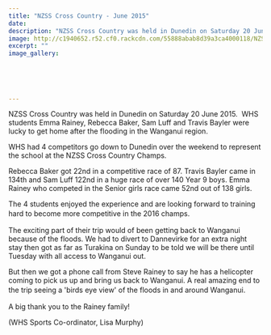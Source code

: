 ```yaml
---
title: "NZSS Cross Country - June 2015"
date: 
description: "NZSS Cross Country was held in Dunedin on Saturday 20 June 2015.  WHS students Emma Rainey, Rebecca Baker, Sam Luff and Travis Bayler were lucky to get home after the flooding in the Wanganui region.."
image: http://c1940652.r52.cf0.rackcdn.com/55888abab8d39a3ca4000118/NZSS-Cross-Country-Dunedin-20.6.15-1.jpg
excerpt: ""
image_gallery:
    
    
    
    
    
---
```


<p><span>NZSS Cross Country was held in Dunedin on Saturday 20 June 2015. &nbsp;WHS students Emma Rainey, Rebecca Baker, Sam Luff and Travis Bayler were lucky to get home after the flooding in the Wanganui region.</span></p>
<p><span>WHS had 4 competitors go down to Dunedin over the weekend to represent the school at the NZSS Cross Country Champs.&nbsp;</span></p>
<p><span>Rebecca Baker got 22nd in a competitive race of 87. Travis Bayler came in 134th&nbsp;and Sam Luff 122nd in&nbsp;a huge&nbsp;race of over 140 Year 9 boys. Emma Rainey who competed in the Senior girls race came 52nd out of 138 girls.</span></p>
<p><span>The 4 students enjoyed the experience and are looking forward to training hard to become&nbsp;more competitive in the 2016 champs. &nbsp;</span><span style="line-height: 1.5;">&nbsp;</span></p>
<p><span>The exciting part of their trip would of been getting back to Wanganui because of the floods. We had to divert to Dannevirke for an extra night stay then got as far as Turakina on Sunday to be told we will be there until Tuesday with all access to Wanganui out.&nbsp;</span></p>
<p><span>But then we got a phone call from Steve Rainey to say he has a helicopter coming to pick us up and bring us back to Wanganui. A real amazing end to the trip seeing a 'birds eye view' of the floods in and around Wanganui.&nbsp;</span><span style="line-height: 1.5;">&nbsp;</span></p>
<p><span>A big thank&nbsp;you to the Rainey family!&nbsp;</span></p>
<p><span>(WHS Sports Co-ordinator, Lisa Murphy)</span></p>
<p><img style="line-height: 1.5;" src=http://c1940652.r52.cf0.rackcdn.com/55888b49ff2a7c19eb000130/NZSS-Cross-Country-Dunedin-20.6.15-4.jpg alt="" /></p>
<p><img src=http://c1940652.r52.cf0.rackcdn.com/55888be5ff2a7c19eb000132/NZSS-Cross-Country-Dunedin-20.6.15-6.jpg alt="" /></p>
<p><img src=http://c1940652.r52.cf0.rackcdn.com/55888bffff2a7c19eb000134/NZSS-Cross-Country-Dunedin-20.6.15-7.jpg alt="" /></p>
<p><img src=http://c1940652.r52.cf0.rackcdn.com/55888b33b8d39a3ca400011a/NZSS-Cross-Country-Dunedin-20.6.15-3.jpg alt="" /></p>
<p><img src=http://c1940652.r52.cf0.rackcdn.com/55888c3db8d39a3ca400011d/NZSS-Cross-Country-Dunedin-20.6.15-8.jpg alt="" /></p>
<p><img src=http://c1940652.r52.cf0.rackcdn.com/55888d09ff2a7c19eb000136/NZSS-Cross-Country-Dunedin-20.6.15-9.jpg alt="" /></p>
<p><img src=http://c1940652.r52.cf0.rackcdn.com/55888d35ff2a7c19eb000138/NZSS-Cross-Country-Dunedin-20.6.15-10.jpg alt="" /></p>
<p><img src=http://c1940652.r52.cf0.rackcdn.com/55888d46b8d39a3ca4000121/NZSS-Cross-Country-Dunedin-20.6.15-11.jpg alt="" /></p>
<p><img src=http://c1940652.r52.cf0.rackcdn.com/55888d59ff2a7c19eb00013a/NZSS-Cross-Country-Dunedin-20.6.15-12.jpg alt="" /></p>
<p><img src=http://c1940652.r52.cf0.rackcdn.com/55888d6db8d39a3ca4000123/NZSS-Cross-Country-Dunedin-20.6.15-15.jpg alt="" /></p>

